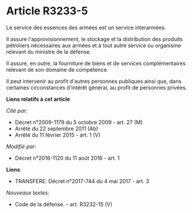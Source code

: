# Article R3233-5

Le service des essences des armées est un service interarmées. 

Il assure l'approvisionnement, le stockage et la distribution des produits pétroliers nécessaires aux armées et à tout autre
service ou organisme relevant du ministre de la défense. 

Il assure, en outre, la fourniture de biens et de services complémentaires relevant de son domaine de compétence. 

Il peut intervenir au profit d'autres personnes publiques ainsi que, dans certaines circonstances d'intérêt général, au
profit de personnes privées.

**Liens relatifs à cet article**

_Cité par_:

  - Décret n°2009-1179 du 5 octobre 2009 - art. 27 (M)
  - Arrêté du 22 septembre 2011 (Ab)
  - Arrêté du 11 février 2015 - art. 1 (V)

_Modifié par_:

  - Décret n°2016-1120 du 11 août 2016 - art. 1

**Liens**:

  - TRANSFERE: Décret n°2017-744 du 4 mai 2017 - art. 3

_Nouveaux textes_:

  - Code de la défense. - art. R3232-15 (V)
